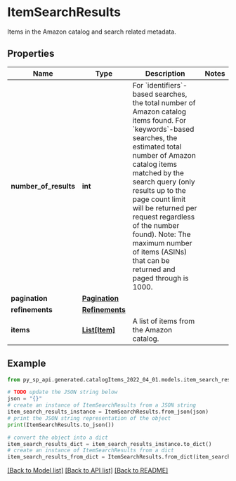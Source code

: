 # ItemSearchResults

Items in the Amazon catalog and search related metadata.

## Properties

Name | Type | Description | Notes
------------ | ------------- | ------------- | -------------
**number_of_results** | **int** | For &#x60;identifiers&#x60;-based searches, the total number of Amazon catalog items found. For &#x60;keywords&#x60;-based searches, the estimated total number of Amazon catalog items matched by the search query (only results up to the page count limit will be returned per request regardless of the number found).  Note: The maximum number of items (ASINs) that can be returned and paged through is 1000. | 
**pagination** | [**Pagination**](Pagination.md) |  | 
**refinements** | [**Refinements**](Refinements.md) |  | 
**items** | [**List[Item]**](Item.md) | A list of items from the Amazon catalog. | 

## Example

```python
from py_sp_api.generated.catalogItems_2022_04_01.models.item_search_results import ItemSearchResults

# TODO update the JSON string below
json = "{}"
# create an instance of ItemSearchResults from a JSON string
item_search_results_instance = ItemSearchResults.from_json(json)
# print the JSON string representation of the object
print(ItemSearchResults.to_json())

# convert the object into a dict
item_search_results_dict = item_search_results_instance.to_dict()
# create an instance of ItemSearchResults from a dict
item_search_results_from_dict = ItemSearchResults.from_dict(item_search_results_dict)
```
[[Back to Model list]](../README.md#documentation-for-models) [[Back to API list]](../README.md#documentation-for-api-endpoints) [[Back to README]](../README.md)


